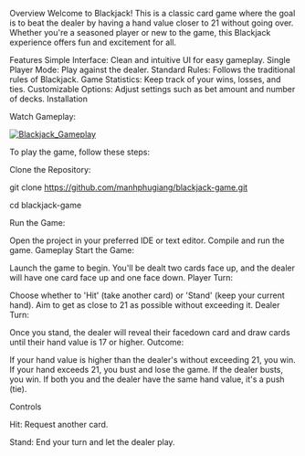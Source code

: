 Overview
Welcome to Blackjack! This is a classic card game where the goal is to beat the dealer by having a hand value closer to 21 without going over. Whether you're a seasoned player or new to the game, this Blackjack experience offers fun and excitement for all.


Features
Simple Interface: Clean and intuitive UI for easy gameplay.
Single Player Mode: Play against the dealer.
Standard Rules: Follows the traditional rules of Blackjack.
Game Statistics: Keep track of your wins, losses, and ties.
Customizable Options: Adjust settings such as bet amount and number of decks.
Installation


Watch Gameplay: 



[![Blackjack_Gameplay](https://img.youtube.com/vi/yZeHrOUCeHM/maxresdefault.jpg)](https://www.youtube.com/watch?v=yZeHrOUCeHM)



To play the game, follow these steps:

Clone the Repository:



git clone https://github.com/manhphugiang/blackjack-game.git

cd blackjack-game


Run the Game:

Open the project in your preferred IDE or text editor.
Compile and run the game.
Gameplay
Start the Game:

Launch the game to begin.
You'll be dealt two cards face up, and the dealer will have one card face up and one face down.
Player Turn:

Choose whether to 'Hit' (take another card) or 'Stand' (keep your current hand).
Aim to get as close to 21 as possible without exceeding it.
Dealer Turn:


Once you stand, the dealer will reveal their facedown card and draw cards until their hand value is 17 or higher.
Outcome:


If your hand value is higher than the dealer's without exceeding 21, you win.
If your hand exceeds 21, you bust and lose the game.
If the dealer busts, you win.
If both you and the dealer have the same hand value, it's a push (tie).


Controls


Hit: Request another card.


Stand: End your turn and let the dealer play.
